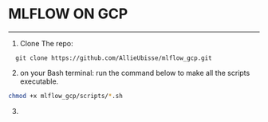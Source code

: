 
# MLFLOW ON GCP
---

1. Clone The repo:
```git 
  git clone https://github.com/AllieUbisse/mlflow_gcp.git
```

2. on your Bash terminal: run the command below to make all the scripts executable.
```bash
chmod +x mlflow_gcp/scripts/*.sh
```
3. 
